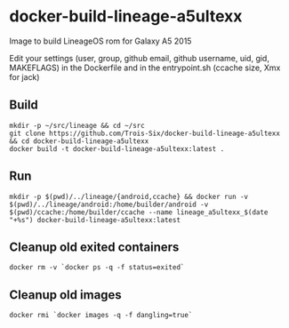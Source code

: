 docker-build-lineage-a5ultexx
===============

Image to build LineageOS rom for Galaxy A5 2015

Edit your settings (user, group, github email, github username, uid, gid, MAKEFLAGS) in the Dockerfile and in the entrypoint.sh (ccache size, Xmx for jack)

## Build
    mkdir -p ~/src/lineage && cd ~/src
    git clone https://github.com/Trois-Six/docker-build-lineage-a5ultexx && cd docker-build-lineage-a5ultexx
    docker build -t docker-build-lineage-a5ultexx:latest .

## Run
    mkdir -p $(pwd)/../lineage/{android,ccache} && docker run -v $(pwd)/../lineage/android:/home/builder/android -v $(pwd)/ccache:/home/builder/ccache --name lineage_a5ultexx_$(date "+%s") docker-build-lineage-a5ultexx:latest

## Cleanup old exited containers
    docker rm -v `docker ps -q -f status=exited`

## Cleanup old images
    docker rmi `docker images -q -f dangling=true`
